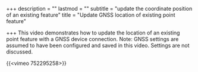 +++
description = ""
lastmod = ""
subtitle = "update the coordinate position of an existing feature"
title = "Update GNSS location of existing point feature"

+++
This video demonstrates how to update the location of an existing point feature with a GNSS device connection.  Note: GNSS settings are assumed to have been configured and saved in this video.  Settings are not discussed.

{{<vimeo 752295258>}}